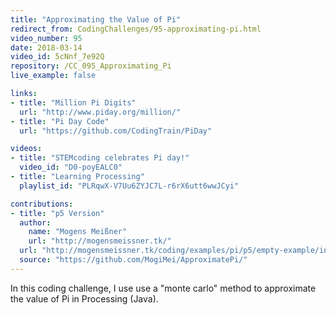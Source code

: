 ```yaml
---
title: "Approximating the Value of Pi"
redirect_from: CodingChallenges/95-approximating-pi.html
video_number: 95
date: 2018-03-14
video_id: 5cNnf_7e92Q
repository: /CC_095_Approximating_Pi
live_example: false

links:
- title: "Million Pi Digits"
  url: "http://www.piday.org/million/"
- title: "Pi Day Code"
  url: "https://github.com/CodingTrain/PiDay"

videos:
- title: "STEMcoding celebrates Pi day!"
  video_id: "D0-poyEALC0"
- title: "Learning Processing"
  playlist_id: "PLRqwX-V7Uu6ZYJC7L-r6rX6utt6wwJCyi"

contributions:
- title: "p5 Version"
  author:
    name: "Mogens Meißner"
    url: "http://mogensmeissner.tk/"
  url: "http://mogensmeissner.tk/coding/examples/pi/p5/empty-example/index.html"
  source: "https://github.com/MogiMei/ApproximatePi/"
---
```


In this coding challenge, I use use a "monte carlo" method to approximate the value of Pi in Processing (Java).
